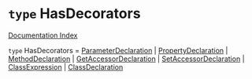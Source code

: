 # `type` HasDecorators

[Documentation Index](../README.md)

`type` HasDecorators = [ParameterDeclaration](../private.interface.ParameterDeclaration/README.md) | [PropertyDeclaration](../private.interface.PropertyDeclaration/README.md) | [MethodDeclaration](../private.interface.MethodDeclaration/README.md) | [GetAccessorDeclaration](../private.interface.GetAccessorDeclaration/README.md) | [SetAccessorDeclaration](../private.interface.SetAccessorDeclaration/README.md) | [ClassExpression](../private.interface.ClassExpression/README.md) | [ClassDeclaration](../private.interface.ClassDeclaration/README.md)